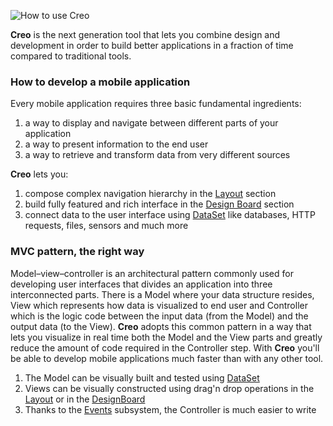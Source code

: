 ![How to use Creo](images/creo_intro_2.png)

**Creo** is the next generation tool that lets you combine design and development in order to build better applications in a fraction of time compared to traditional tools.

### How to develop a mobile application

Every mobile application requires three basic fundamental ingredients:

1. a way to display and navigate between different parts of your application
2. a way to present information to the end user
3. a way to retrieve and transform data from very different sources

**Creo** lets you: 

1. compose complex navigation hierarchy in the [Layout](layout.md) section
2. build fully featured and rich interface in the [Design Board](design-board.md) section
3. connect data to the user interface using [DataSet](data-set.md) like databases, HTTP requests, files, sensors and much more

### MVC pattern, the right way

Model–view–controller is an architectural pattern commonly used for developing user interfaces that divides an application into three interconnected parts. There is a Model where your data structure resides, View which represents how data is visualized to end user and Controller which is the logic code between the input data (from the Model) and the output data (to the View).
**Creo** adopts this common pattern in a way that lets you visualize in real time both the Model and the View parts and greatly reduce the amount of code required in the Controller step. With **Creo** you'll be able to develop mobile applications much faster than with any other tool.

1. The Model can be visually built and tested using [DataSet](dataset.md)
2. Views can be visually constructed using drag'n drop operations in the [Layout](layout.md) or in the [DesignBoard](design-board.md)
3. Thanks to the [Events](code.md) subsystem, the Controller is much easier to write